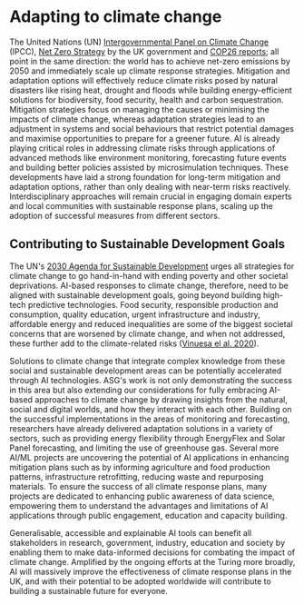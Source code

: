 # Adapting to climate change

The United Nations (UN) [Intergovernmental Panel on Climate Change](https://www.ipcc.ch/report/ar6/wg2/) (IPCC), [Net Zero Strategy](https://www.gov.uk/government/publications/net-zero-strategy) by the UK government and [COP26 reports](https://ukcop26.org/); all point in the same direction: the world has to achieve net-zero emissions by 2050 and immediately scale up climate response strategies. Mitigation and adaptation options will effectively reduce climate risks posed by natural disasters like rising heat, drought and floods while building energy-efficient solutions for biodiversity, food security, health and carbon sequestration. Mitigation strategies focus on managing the causes or minimising the impacts of climate change, whereas adaptation strategies lead to an adjustment in systems and social behaviours that restrict potential damages and maximise opportunities to prepare for a greener future. AI is already playing critical roles in addressing climate risks through applications of advanced methods like environment monitoring, forecasting future events and building better policies assisted by microsimulation techniques. These developments have laid a strong foundation for long-term mitigation and adaptation options, rather than only dealing with near-term risks reactively. Interdisciplinary approaches will remain crucial in engaging domain experts and local communities with sustainable response plans, scaling up the adoption of successful measures from different sectors.

## Contributing to Sustainable Development Goals

The UN's [2030 Agenda for Sustainable Development](https://sdgs.un.org/2030agenda) urges all strategies for climate change to go hand-in-hand with ending poverty and other societal deprivations. AI-based responses to climate change, therefore, need to be aligned with sustainable development goals, going beyond building high-tech predictive technologies. Food security, responsible production and consumption, quality education, urgent infrastructure and industry, affordable energy and reduced inequalities are some of the biggest societal concerns that are worsened by climate change, and when not addressed, these further add to the climate-related risks ([Vinuesa el al. 2020](https://pubmed.ncbi.nlm.nih.gov/31932590/)).

Solutions to climate change that integrate complex knowledge from these social and sustainable development areas can be potentially accelerated through AI technologies. ASG's work is not only demonstrating the success in this area but also extending our considerations for fully embracing AI-based approaches to climate change by drawing insights from the natural, social and digital worlds, and how they interact with each other. Building on the successful implementations in the areas of monitoring and forecasting, researchers have already delivered adaptation solutions in a variety of sectors, such as providing energy flexibility through EnergyFlex and Solar Panel forecasting, and limiting the use of greenhouse gas. Several more AI/ML projects are uncovering the potential of AI applications in enhancing mitigation plans such as by informing agriculture and food production patterns, infrastructure retrofitting, reducing waste and repurposing materials. To ensure the success of all climate response plans, many projects are dedicated to enhancing public awareness of data science, empowering them to understand the advantages and limitations of AI applications through public engagement, education and capacity building.

Generalisable, accessible and explainable AI tools can benefit all stakeholders in research, government, industry, education and society by enabling them to make data-informed decisions for combating the impact of climate change. Amplified by the ongoing efforts at the Turing more broadly, AI will massively improve the effectiveness of climate response plans in the UK, and with their potential to be adopted worldwide will contribute to building a sustainable future for everyone.
